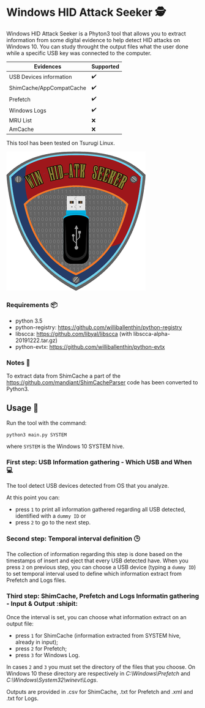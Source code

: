 # Windows HID Attack Seeker :detective:

Windows HID Attack Seeker is a Phyton3 tool that allows you to extract information from some digital evidence to help detect HID attacks on Windows 10.
You can study throught the output files what the user done while a specific USB key was connected to the computer.

| Evidences | Supported |
| --- | --- |
| USB Devices information | :heavy_check_mark: |
| ShimCache/AppCompatCache | :heavy_check_mark: |
| Prefetch | :heavy_check_mark: |
| Windows Logs | :heavy_check_mark: |
| MRU List | :x: |
| AmCache | :x: |

This tool has been tested on Tsurugi Linux.


![alt text](https://github.com/ken-42/win-hid-atk-seeker/blob/master/images/logo.png)


### Requirements :package:
- python 3.5
- python-registry: https://github.com/williballenthin/python-registry
- libscca: https://github.com/libyal/libscca (with libscca-alpha-20191222.tar.gz)
- python-evtx: https://github.com/williballenthin/python-evtx

### Notes :memo:
To extract data from ShimCache a part of the https://github.com/mandiant/ShimCacheParser code has been converted to Python3.

## Usage :electric_plug:
Run the tool with the command:
```
python3 main.py SYSTEM
```
where ```SYSTEM``` is the Windows 10 SYSTEM hive.

### First step: USB Information gathering - Which USB and When :computer:
The tool detect USB devices detected from OS that you analyze.

At this point you can:
- press ```1``` to print all information gathered regarding all USB detected, identified with a ```dummy ID``` or
- press ```2``` to go to the next step.


### Second step: Temporal interval definition :clock3:
The collection of information regarding this step is done based on the timestamps of insert and eject that every USB detected have.
When you press ```2``` on previous step, you can choose a USB device (typing a ```dummy ID```) to set temporal interval used to define which information extract from Prefetch and Logs files.


### Third step: ShimCache, Prefetch and Logs Informatin gathering - Input & Output :shipit:
Once the interval is set, you can choose what information extract on an output file:
- press ```1``` for ShimCache (information extracted from SYSTEM hive, already in input);
- press ```2``` for Prefetch;
- press ```3``` for Windows Log.

In cases ```2``` and ```3``` you must set the directory of the files that you choose.
On Windows 10 these directory are respectively in *C:\Windows\Prefetch* and *C:\Windows\System32\winevt\Logs*.

Outputs are provided in .csv for ShimCache, .txt for Prefetch and .xml and .txt for Logs.
